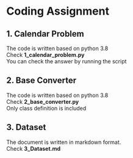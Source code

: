 # Coding Assignment

## 1. Calendar Problem
The code is written based on python 3.8<br>
Check **1_calendar_problem.py**<br>
You can check the answer by running the script<br>

## 2. Base Converter
The code is written based on python 3.8<br>
Check **2_base_converter.py**<br>
Only class definition is included<br>

## 3. Dataset
The document is written in markdown format.<br>
Check **3_Dataset.md**<br>